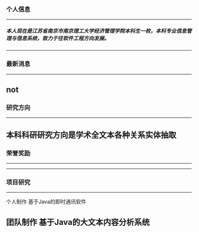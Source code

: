 ### 个人信息
---
##### 本人现在是江苏省南京市南京理工大学经济管理学院本科生一枚，本科专业信息管理与信息系统，致力于往软件工程方向发展。
---
### 最新消息
---
not
---
### 研究方向
---
本科科研研究方向是学术全文本各种关系实体抽取
---
### 荣誉奖励
---
---
### 项目研究
---
个人制作  基于Java的即时通讯软件      

团队制作  基于Java的大文本内容分析系统
---
